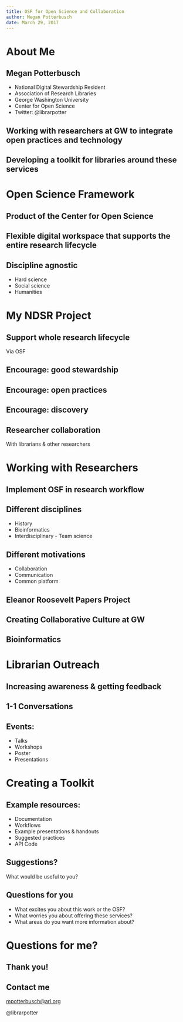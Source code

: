 ```yaml
---
title: OSF for Open Science and Collaboration
author: Megan Potterbusch
date: March 29, 2017
---
```


# About Me

## Megan Potterbusch
+ National Digital Stewardship Resident
+ Association of Research Libraries
+ George Washington University
+ Center for Open Science
+ Twitter: @librarpotter

## Working with researchers at GW to integrate open practices and technology

## Developing a toolkit for libraries around these services

# Open Science Framework

## Product of the Center for Open Science

## Flexible digital workspace that supports the entire research lifecycle

## Discipline agnostic
+ Hard science
+ Social science
+ Humanities

# My NDSR Project

## Support whole research lifecycle
Via OSF

## Encourage: good stewardship

## Encourage: open practices

## Encourage: discovery

## Researcher collaboration
With librarians & other researchers

# Working with Researchers

## Implement OSF in research workflow

## Different disciplines
+ History
+ Bioinformatics
+ Interdisciplinary - Team science

## Different motivations
+ Collaboration
+ Communication
+ Common platform

## Eleanor Roosevelt Papers Project

## Creating Collaborative Culture at GW

## Bioinformatics

# Librarian Outreach

## Increasing awareness & getting feedback

## 1-1 Conversations

## Events:
+ Talks 
+ Workshops 
+ Poster
+ Presentations


# Creating a Toolkit

## Example resources:
+ Documentation
+ Workflows
+ Example presentations & handouts
+ Suggested practices
+ API Code

## Suggestions?
What would be useful to you?

## Questions for you
+ What excites you about this work or the OSF?
+ What worries you about offering these services?
+ What areas do you want more information about?

# Questions for me?

## Thank you!

## Contact me
<mpotterbusch@arl.org>

@librarpotter